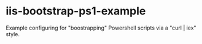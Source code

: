 # iis-bootstrap-ps1-example
Example configuring for "boostrapping" Powershell scripts via a "curl | iex" style.
